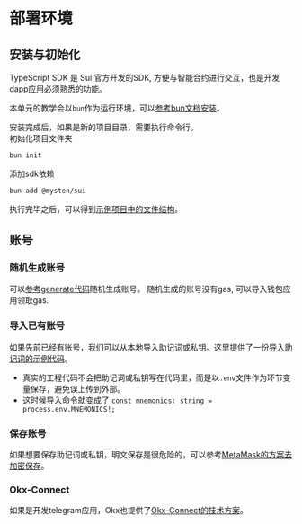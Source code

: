 # 部署环境

## 安装与初始化

TypeScript SDK 是 Sui 官方开发的SDK, 方便与智能合约进行交互，也是开发dapp应用必须熟悉的功能。

本单元的教学会以`bun`作为运行环境，可以[参考bun文档安装](https://bun.sh/docs/installation)。

安装完成后，如果是新的项目目录，需要执行命令行。  
初始化项目文件夹
```bash
bun init
```
添加sdk依赖
```bash
bun add @mysten/sui
```

执行完毕之后，可以得到[示例项目中的文件结构](../example_projects/)。

## 账号

### 随机生成账号

可以[参考generate代码](../example_projects/generate.ts)随机生成账号。
随机生成的账号没有gas, 可以导入钱包应用领取gas.

### 导入已有账号

如果先前已经有账号，我们可以从本地导入助记词或私钥。这里提供了一份[导入助记词的示例代码](../example_projects/import.ts)。

* 真实的工程代码不会把助记词或私钥写在代码里，而是以`.env`文件作为环节变量保存，避免误上传到外部。
* 这时候导入命令就变成了 `const mnemonics: string = process.env.MNEMONICS!;`

### 保存账号

如果想要保存助记词或私钥，明文保存是很危险的，可以参考[MetaMask的方案去加密保存](https://github.com/MetaMask/browser-passworder)。

### Okx-Connect

如果是开发telegram应用，Okx也提供了[Okx-Connect的技术方案](https://www.npmjs.com/package/@okxconnect/sui-provider?activeTab=readme)。